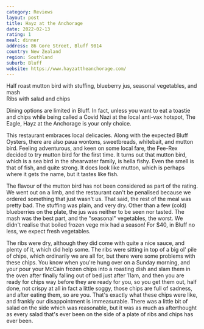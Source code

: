```yaml
---
category: Reviews
layout: post
title: Hayz at the Anchorage
date: 2022-02-13
rating: 1
meal: dinner
address: 86 Gore Street, Bluff 9814
country: New Zealand
region: Southland
suburb: Bluff
website: https://www.hayzattheanchorage.com/
---
```

Half roast mutton bird with stuffing, blueberry jus, seasonal vegetables, and mash  
Ribs with salad and chips  

Dining options are limited in Bluff. In fact, unless you want to eat a toastie and chips while being called a Covid Nazi at the local anti-vax hotspot, The Eagle, Hayz at the Anchorage is your only choice. 

This restaurant embraces local delicacies. Along with the expected Bluff Oysters, there are also paua wontons, sweetbreads, whitebait, and mutton bird. Feeling adventurous, and keen on some local fare, the Fee-Rex decided to try mutton bird for the first time. It turns out that mutton bird, which is a sea bird in the shearwater family, is hella fishy. Even the smell is that of fish, and quite strong. It does look like mutton, which is perhaps where it gets the name, but it tastes like fish. 

The flavour of the mutton bird has not been considered as part of the rating. We went out on a limb, and the restaurant can't be penalised because we ordered something that just wasn't us. That said, the rest of the meal was pretty bad. The stuffing was plain, and very dry. Other than a few (cold) blueberries on the plate, the jus was neither to be seen nor tasted. The mash was the best part, and the "seasonal" vegetables, the worst. We didn't realise that boiled frozen vege mix had a season! For $40, in Bluff no less, we expect fresh vegetables. 

The ribs were dry, although they did come with quite a nice sauce, and plenty of it, which did help some. The ribs were sitting in top of a big ol' pile of chips, which ordinarily we are all for, but there were some problems with these chips. You know when you're hung over on a Sunday morning, and your pour your McCain frozen chips into a roasting dish and slam them in the oven after finally falling out of bed just after 11am, and then you are ready for chips way before they are ready for you, so you get them out, half done, not crispy at all in fact a little soggy, those chips are full of sadness, and after eating them, so are you. That's exactly what these chips were like, and frankly our disappointment is immeasurable. There was a little bit of salad on the side which was reasonable, but it was as much as afterthought as every salad that's ever been on the side of a plate of ribs and chips has ever been. 
